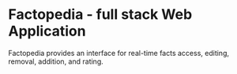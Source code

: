 # Factopedia - full stack Web Application
Factopedia provides an interface for real-time facts access, editing, removal, addition, and rating.
